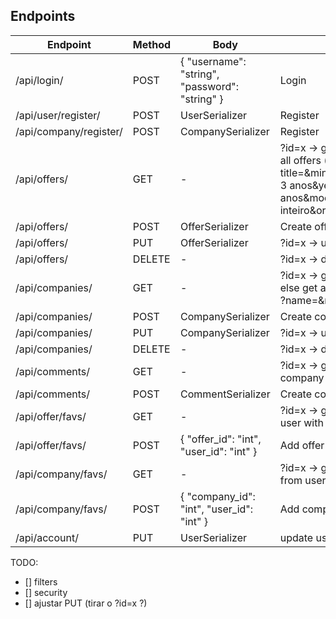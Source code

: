 ## Endpoints

| Endpoint | Method | Body | Description |
| --- | --- | --- | --- |
| /api/login/ | POST | { "username": "string", "password": "string" } | Login |
| /api/user/register/ | POST | UserSerializer | Register |
| /api/company/register/ | POST | CompanySerializer | Register |
| /api/offers/ | GET | - | ?id=x -> get offer with id x, else get all offers (with filters)?title=&min=0&max=300&years=0-3 anos&years=3-5 anos&model=Remoto&type=Tempo inteiro&order=0|
| /api/offers/ | POST | OfferSerializer | Create offer |
| /api/offers/ | PUT | OfferSerializer | ?id=x -> update offer with id x |
| /api/offers/ | DELETE | - | ?id=x -> delete offer with id x |
| /api/companies/ | GET | - | ?id=x -> get company with id x, else get all companies (with filters) ?name=&rating=0&order=0|
| /api/companies/ | POST | CompanySerializer | Create company |
| /api/companies/ | PUT | CompanySerializer | ?id=x -> update company with id x |
| /api/companies/ | DELETE | - | ?id=x -> delete company with id x |
| /api/comments/ | GET | - | ?id=x -> get comments from company with id x |
| /api/comments/ | POST | CommentSerializer | Create comment |
| /api/offer/favs/ | GET | - | ?id=x -> get favourite offers from user with id x |
| /api/offer/favs/ | POST | { "offer_id": "int", "user_id": "int" } | Add offer to user's favorites |
| /api/company/favs/ | GET | - | ?id=x -> gets favourite companies from user with id x |
| /api/company/favs/ | POST | { "company_id": "int", "user_id": "int" } | Add company to user's favorites |
| /api/account/ | PUT | UserSerializer | update user account |

TODO:
- [] filters
- [] security
- [] ajustar PUT (tirar o ?id=x ?)